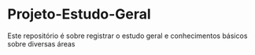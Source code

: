 # Projeto-Estudo-Geral
Este repositório é sobre registrar o estudo geral e conhecimentos básicos sobre diversas áreas

